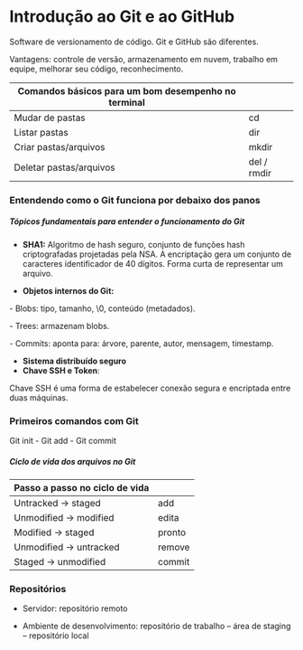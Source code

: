 # Introdução ao Git e ao GitHub

Software de versionamento de código. Git e GitHub são diferentes.

Vantagens: controle de versão, armazenamento em nuvem, trabalho em equipe, melhorar seu código, reconhecimento.

| Comandos básicos para um bom desempenho no terminal |             |
| --------------------------------------------------- | :---------- |
| Mudar de pastas                                     | cd          |
| Listar pastas                                       | dir         |
| Criar pastas/arquivos                               | mkdir       |
| Deletar pastas/arquivos                             | del / rmdir |

### Entendendo como o Git funciona por debaixo dos panos

##### Tópicos fundamentais para entender o funcionamento do Git

* **SHA1:** Algoritmo de hash seguro, conjunto de funções hash criptografadas projetadas pela NSA. A encriptação gera um conjunto de caracteres identificador de 40 dígitos. Forma curta de representar um arquivo.

* **Objetos internos do Git:** 

\- Blobs: tipo, tamanho, \0, conteúdo (metadados).

\- Trees: armazenam blobs.

\- Commits: aponta para: árvore, parente, autor, mensagem, timestamp.

* **Sistema distribuído seguro**
* **Chave SSH e Token**:

Chave SSH é uma forma de estabelecer conexão segura e encriptada entre duas máquinas.

### Primeiros comandos com Git

Git init    -   Git add   -   Git commit

##### Ciclo de vida dos arquivos no Git

| Passo a passo no ciclo de vida |        |
| ------------------------------ | ------ |
| Untracked -> staged            | add    |
| Unmodified -> modified         | edita  |
| Modified -> staged             | pronto |
| Unmodified -> untracked        | remove |
| Staged -> unmodified           | commit |

### Repositórios

* Servidor: repositório remoto

* Ambiente de desenvolvimento: repositório de trabalho – área de staging – repositório local
